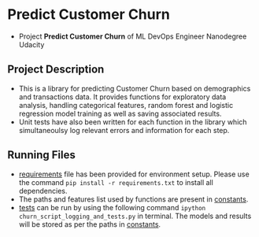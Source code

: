 # Predict Customer Churn

- Project **Predict Customer Churn** of ML DevOps Engineer Nanodegree Udacity

## Project Description
- This is a library for predicting Customer Churn based on demographics and transactions data. It provides functions for exploratory data analysis, handling categorical features, random forest and logistic regression model training as well as saving associated results.
- Unit tests have also been written for each function in the library which simultaneoulsy log relevant errors and information for each step.


## Running Files
- [requirements](requirements.txt) file has been provided for environment setup. Please use the command ``pip install -r requirements.txt`` to install all dependencies.
- The paths and features list used by functions are present in [constants](constants.py).
- [tests](churn_script_logging_and_tests.py) can be run by using the following command ``ipython churn_script_logging_and_tests.py`` in terminal. The models and results will be stored as per the paths in [constants](constants.py).


